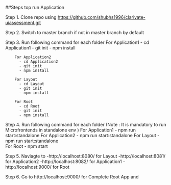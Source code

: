 

##Steps top run Application 

Step 1. Clone repo using https://github.com/shubhs1996/clarivate-uiassessment.git 


Step 2. Switch to master branch if not in master branch by default


Step 3. Run following command for each folder 
        For Application1
          - cd Application1
          - git init
          - npm install

        For Application2
          - cd Application2
          - git init
          - npm install

        For Layout
          - cd Layout
          - git init
          - npm install

        For Root
          - cd Root
          - git init
          - npm install


 Step 4. Run following command for each folder  (Note : It is mandatory to run Microfrontends in standalone env ) 
          For Application1  - npm run start:standalone 
          For Application2  - npm run start:standalone
          For Layout        - npm run start:standalone  
          For Root          - npm start



 Step 5. Naviagte to 
         -http://localhost:8080/  for Layout 
         -http://localhost:8081/  for Application2 
         -http://localhost:8082/  for Application1 
         -http://localhost:9000/  for Root 


 Step 6. Go to http://localhost:9000/ for Complete Root App and 





         

  
